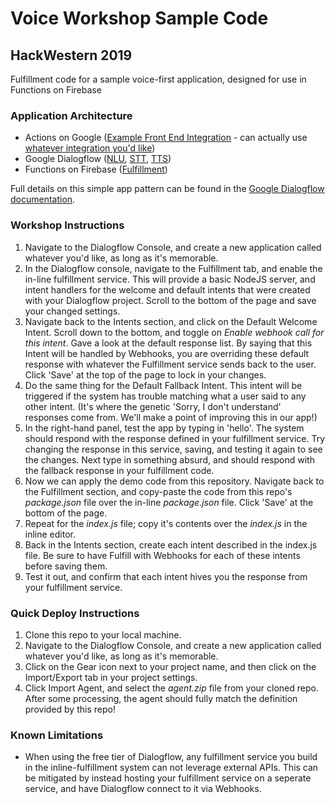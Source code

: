 # Voice Workshop Sample Code

## HackWestern 2019

Fulfillment code for a sample voice-first application, designed for use in Functions on Firebase


### Application Architecture

* Actions on Google ([Example Front End Integration](https://dialogflow.com/docs/integrations/actions/integration) - can actually use [whatever integration you'd like](https://cloud.google.com/dialogflow/docs/integrations/))
* Google Dialogflow ([NLU](https://en.wikipedia.org/wiki/Natural-language_understanding), [STT](https://en.wikipedia.org/wiki/Speech_recognition), [TTS](https://en.wikipedia.org/wiki/Speech_synthesis))
* Functions on Firebase ([Fulfillment](https://cloud.google.com/dialogflow/docs/fulfillment-overview))

Full details on this simple app pattern can be found in the [Google Dialogflow documentation](https://cloud.google.com/dialogflow/docs/fulfillment-overview).


### Workshop Instructions

1. Navigate to the Dialogflow Console, and create a new application called whatever you'd like, as long as it's memorable.
2. In the Dialogflow console, navigate to the Fulfillment tab, and enable the in-line fulfillment service. This will provide a basic NodeJS server, and intent handlers for the welcome and default intents that were created with your Dialogflow project. Scroll to the bottom of the page and save your changed settings.
3. Navigate back to the Intents section, and click on the Default Welcome Intent. Scroll down to the bottom, and toggle on _Enable webhook call for this intent_. Gave a look at the default response list. By saying that this Intent will be handled by Webhooks, you are overriding these default response with whatever the Fulfillment service sends back to the user. Click 'Save' at the top of the page to lock in your changes.
4. Do the same thing for the Default Fallback Intent. This intent will be triggered if the system has trouble matching what a user said to any other intent. (It's where the genetic 'Sorry, I don't understand' responses come from. We'll make a point of improving this in our app!)
5. In the right-hand panel, test the app by typing in 'hello'. The system should respond with the response defined in your fulfillment service. Try changing the response in this service, saving, and testing it again to see the changes. Next type in something absurd, and should respond with the fallback response in your fulfillment code.
6. Now we can apply the demo code from this repository. Navigate back to the Fulfillment section, and copy-paste the code from this repo's *package.json* file over the in-line *package.json* file. Click 'Save' at the bottom of the page.
7. Repeat for the *index.js* file; copy it's contents over the *index.js* in the inline editor.
8. Back in the Intents section, create each intent described in the index.js file. Be sure to have Fulfill with Webhooks for each of these intents before saving them.
9. Test it out, and confirm that each intent hives you the response from your fulfillment service.


### Quick Deploy Instructions

1. Clone this repo to your local machine.
2. Navigate to the Dialogflow Console, and create a new application called whatever you'd like, as long as it's memorable.
3. Click on the Gear icon next to your project name, and then click on the Import/Export tab in your project settings.
4. Click Import Agent, and select the *agent.zip* file from your cloned repo. After some processing, the agent should fully match the definition provided by this repo!



### Known Limitations

* When using the free tier of Dialogflow, any fulfillment service you build in the inline-fulfillment system can not leverage external APIs. This can be mitigated by instead hosting your fulfillment service on a seperate service, and have Dialogflow connect to it via Webhooks.
